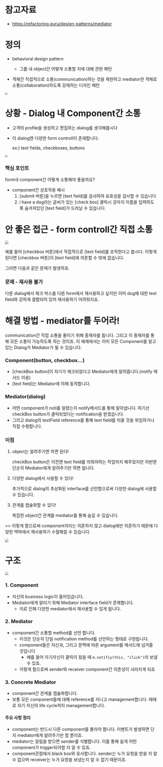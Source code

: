 # 참고자료

* https://refactoring.guru/design-patterns/mediator



# 정의

* behavioral design pattern
  * 그룹 내 object간 어떻게 소통할 지에 대해 관한 패턴

* 객체간 직접적으로 소통(communication)하는 것을 제한하고 mediator란 객체로 소통(collaboration)하도록 강제하는 디자인 패턴

<img src="https://refactoring.guru/images/patterns/content/mediator/mediator-2x.png" style="zoom:50%;" />



# 상황 - Dialog 내 Component간 소통

* 고객의 profile을 생성하고 편집하는 dialog를 생각해봅시다

* 이 dialog엔 다양한 form controll이 존재합니다.

  ex:) text fields, checkboxes, buttons



<img src="https://refactoring.guru/images/patterns/diagrams/mediator/problem1-en-2x.png" style="zoom: 50%;" />

### 핵심 포인트

form내 component간 어떻게 소통해야 좋을까요? 

* component간 상호작용 예시
  1. [submit 버튼]을 누르면 [text field]를 검사하여 유효성을 검사할 수 있습니다
  2. i have a dog라는 글씨가 있는 [check box] 클릭시 강아지 이름을 입력하도록 숨겨져있던 [text field]가 드러날 수 있습니다.





# 안 좋은 접근 - form controll간 직접 소통

<img src="https://refactoring.guru/images/patterns/diagrams/mediator/problem2-2x.png" style="zoom:67%;" />

예를 들어 [checkbox 버튼]에서 직접적으로 [text field]를 조작한다고 봅시다. 이렇게 된다면 [checkbox 버튼]이 [text field]에 의존할 수 밖에 없습니다.

그러면 다음과 같은 문제가 발생하죠.



### 문제 - 재사용 불가

다른 dialog에서 체크 박스를 다른 form에서 재사용하고 싶지만 이미 dog에 대한 text field와 강하게 결합되어 있어 재사용하기 어려워지죠.



# 해결 방법 - mediator를 두어라!

communication간 직접 소통을 줄이기 위해 중재자를 둡니다. 그리고 이 중재자를 통해 모든 소통이 가능하도록 하는 것이죠. 이 예제에서는 이미 모든 Component를 알고 있는 Dialog가 Mediator가 될 수 있습니다.



### Component(button, checkbox...)

* [checkBox button]이 자기가 체크되었다고 Mediator에게 알려줍니다.(notify 메서드 이용)
* [text field]는 Mediator에 의해 동작합니다.

### Mediator(dialog)

* 어떤 component가 noti를 알렸는지 notify메서드를 통해 알아냅니다.  여기선 checkBox button가 클릭되었다는 notification을 받겠습니다.
* 그리고 dialog의 textField reference를 통해 text field를 띄울 것을 위임하거나 직접 수행합니다.



### 이점

1. object는 알려주기면 하면 된다!

   checkBox button은 이전엔 text field를 띄워야하는 작업까지 해주었지만 이번엔 단순히 Mediator에게 알려주기만 하면 됩니다.

2. 다양한 dialog에서 사용할 수 있다!

   추가적으로 dialog의 추상화된 interface를 선언함으로써 다양한 dialog에 사용할 수 있습니다.

3. 관계를 캡슐화할 수 있다!

   복잡한 object간 관계를 mediator를 통해 숨길 수 있습니다.



=> 이렇게 함으로써 component끼리는 의존하지 않고 dialog에만 의존하기 때문에 다양한 맥락에서 재사용하기 수월해질 수 있습니다.

<img src="https://refactoring.guru/images/patterns/diagrams/mediator/solution1-en-2x.png" style="zoom:67%;" />





# 구조



<img src="https://refactoring.guru/images/patterns/diagrams/mediator/structure-2x.png" style="zoom: 67%;" />



### 1. Component

* 자신의 business logic이 들어있습니다.
* Mediator에게 알리기 위해 Mediator interface field가 존재합니다.
  * 이로 인해 다양한 mediator에서 재사용할 수 있게 됩니다.



### 2. Mediator

* component간 소통할 method를 선언 합니다.
  * 이것은 단순히 단일 notification method를 선언하는 형태로 구현됩니다.
  * component들은 자신과, 그리고 문맥에 따른 argument를 메서드에 넘겨줄 것입니다
    * 예를 들어 자기자신이 클릭이 됬을 때 `m.notifiy(this, "click")`라 보낼 수 있죠.
  * 이렇게 함으로써 sender와 receiver component간 의존성이 사라지게 되죠



### 3. Concrete Mediator

* component간 관계를 캡슐화합니다.
* 보통 모든 component들에 대해 reference를 지니고 management합니다. 때때로 자기 자신의 life cycle까지 management합니다.



#### 주요 사항 정리

* component는 반드시 다른 component를 몰라야 합니다. 이벤트가 발생하면 단지 mediator에게 알려주기만 할 뿐이죠.
* mediator는 알림을 받으면 sender를 식별합니다. 이를 통해 쉽게 어떤 component가 trigger되야할 지 알 수 있죠.
* component관점에서 black box와 유사합니다. sender는 누가 요청을 받을 지 알 수 없으며 receiver는 누가 요청을 보냈는지 알 수 없기 때문이죠.

